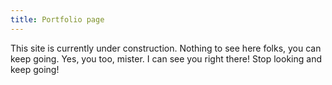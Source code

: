```yaml
---
title: Portfolio page
---
```


This site is currently under construction. Nothing to see here folks, you can keep going. 
Yes, you too, mister. I can see you right there!
Stop looking and keep going!
